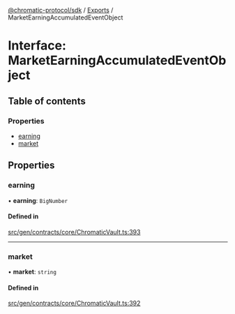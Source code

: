[@chromatic-protocol/sdk](../README.md) / [Exports](../modules.md) / MarketEarningAccumulatedEventObject

# Interface: MarketEarningAccumulatedEventObject

## Table of contents

### Properties

- [earning](MarketEarningAccumulatedEventObject.md#earning)
- [market](MarketEarningAccumulatedEventObject.md#market)

## Properties

### earning

• **earning**: `BigNumber`

#### Defined in

[src/gen/contracts/core/ChromaticVault.ts:393](https://github.com/chromatic-protocol/sdk/blob/30fc1f3/src/gen/contracts/core/ChromaticVault.ts#L393)

___

### market

• **market**: `string`

#### Defined in

[src/gen/contracts/core/ChromaticVault.ts:392](https://github.com/chromatic-protocol/sdk/blob/30fc1f3/src/gen/contracts/core/ChromaticVault.ts#L392)
